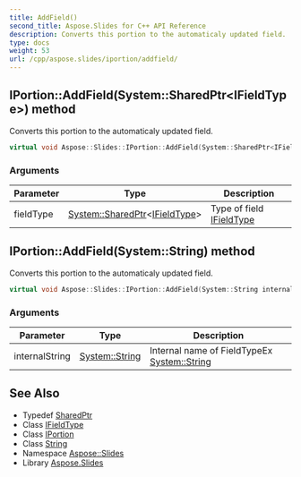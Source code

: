 ```yaml
---
title: AddField()
second_title: Aspose.Slides for C++ API Reference
description: Converts this portion to the automaticaly updated field.
type: docs
weight: 53
url: /cpp/aspose.slides/iportion/addfield/
---
```

## IPortion::AddField(System::SharedPtr\<IFieldType\>) method


Converts this portion to the automaticaly updated field.

```cpp
virtual void Aspose::Slides::IPortion::AddField(System::SharedPtr<IFieldType> fieldType)=0
```


### Arguments

| Parameter | Type | Description |
| --- | --- | --- |
| fieldType | [System::SharedPtr](../../../system/sharedptr/)\<[IFieldType](../../ifieldtype/)\> | Type of field [IFieldType](../../ifieldtype/) |

## IPortion::AddField(System::String) method


Converts this portion to the automaticaly updated field.

```cpp
virtual void Aspose::Slides::IPortion::AddField(System::String internalString)=0
```


### Arguments

| Parameter | Type | Description |
| --- | --- | --- |
| internalString | [System::String](../../../system/string/) | Internal name of FieldTypeEx [System::String](../../../system/string/) |

## See Also

* Typedef [SharedPtr](../../system/sharedptr/)
* Class [IFieldType](../ifieldtype/)
* Class [IPortion](./)
* Class [String](../../system/string/)
* Namespace [Aspose::Slides](../)
* Library [Aspose.Slides](../../)